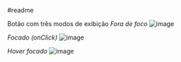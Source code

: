 #readme

Botão com três modos de exibição
*Fora de foco*
![image](https://user-images.githubusercontent.com/95974063/154113621-1d2d621a-abad-45d1-9607-d01fffbda44d.png)

*Focado (onClick)*
![image](https://user-images.githubusercontent.com/95974063/154113678-8a9eda56-ef92-4c51-a4b6-fe808eb6767f.png)

*Hover focado*
![image](https://user-images.githubusercontent.com/95974063/154113769-403f4e91-43f8-43f4-ab95-3824830f04d2.png)
